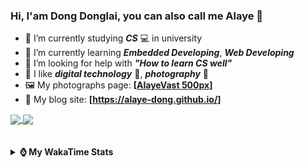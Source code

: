### Hi, **I'am Dong Donglai**, you can also call me **Alaye** 👋

- 📖 I’m currently studying ***CS*** 💻 in university
- 🌱 I’m currently learning ***Embedded Developing***, ***Web Developing***
- 🤔 I’m looking for help with ***"How to learn CS well"***
- 🤩 I like ***digital technology*** 📱, ***photography*** 📸
- 🖼️ My photographs page: **[[AlayeVast 500px](https://500px.com.cn/AlayeVast)]**
- 📰 My blog site: **[https://alaye-dong.github.io/]**

<!--
[![Alaye's GitHub stats](https://github-readme-stats.vercel.app/api?username=Alaye-Dong&custom_title=Alaye%20Dong`s%20GitHub%20stats&show_icons=true&rank_icon=percentile&theme=transparent&include_all_commits=true&count_private=true)](https://github.com/anuraghazra/github-readme-stats) 
[![Top Langs](https://github-readme-stats.vercel.app/api/top-langs/?username=Alaye-Dong\&layout=compact&theme=transparent)](https://github.com/anuraghazra/github-readme-stats)
-->
<a href="https://github.com/anuraghazra/github-readme-stats">
  <img height=200 align="center" src="https://github-readme-stats.vercel.app/api?username=Alaye-Dong&custom_title=Alaye%20Dong`s%20GitHub%20stats&show_icons=true&rank_icon=percentile&theme=transparent&include_all_commits=true&count_private=true" />
</a>
<a href="https://github.com/anuraghazra/convoychat">
  <img height=200 align="center" src="https://github-readme-stats.vercel.app/api/top-langs/?username=Alaye-Dong&layout=compact&theme=transparent&include_all_commits=true&count_private=true&langs_count=8&card_width=300" />
</a>

<br />
<br />

<div style="display:none"> 
  <img src="https://visitor-badge.laobi.icu/badge?page_id=Alaye-Dong.Alaye-Dong"/>
</div>
<br />

<details>	
  <summary><b> ⌚ My WakaTime Stats </b></summary>

<br />

<!--START_SECTION:waka-->
![Code Time](http://img.shields.io/badge/Code%20Time-200%20hrs%2032%20mins-blue)

![Profile Views](http://img.shields.io/badge/Profile%20Views-6-blue)

![Lines of code](https://img.shields.io/badge/From%20Hello%20World%20I%27ve%20Written-772.0%20thousand%20lines%20of%20code-blue)

**🐱 My GitHub Data** 

> 📦 54.5 kB Used in GitHub's Storage 
 > 
> 🚫 Not Opted to Hire
 > 
> 📜 13 Public Repositories 
 > 
> 🔑 4 Private Repositories 
 > 
**I'm a Night 🦉** 

```text
🌞 Morning                47 commits          █░░░░░░░░░░░░░░░░░░░░░░░░   05.03 % 
🌆 Daytime                333 commits         █████████░░░░░░░░░░░░░░░░   35.61 % 
🌃 Evening                361 commits         ██████████░░░░░░░░░░░░░░░   38.61 % 
🌙 Night                  194 commits         █████░░░░░░░░░░░░░░░░░░░░   20.75 % 
```
📅 **I'm Most Productive on Sunday** 

```text
Monday                   131 commits         ████░░░░░░░░░░░░░░░░░░░░░   14.01 % 
Tuesday                  111 commits         ███░░░░░░░░░░░░░░░░░░░░░░   11.87 % 
Wednesday                107 commits         ███░░░░░░░░░░░░░░░░░░░░░░   11.44 % 
Thursday                 130 commits         ███░░░░░░░░░░░░░░░░░░░░░░   13.90 % 
Friday                   121 commits         ███░░░░░░░░░░░░░░░░░░░░░░   12.94 % 
Saturday                 123 commits         ███░░░░░░░░░░░░░░░░░░░░░░   13.16 % 
Sunday                   212 commits         ██████░░░░░░░░░░░░░░░░░░░   22.67 % 
```


📊 **This Week I Spent My Time On** 

```text
💬 Programming Languages: 
TypeScript               6 hrs 16 mins       ██████░░░░░░░░░░░░░░░░░░░   24.14 % 
Vue.js                   5 hrs 15 mins       █████░░░░░░░░░░░░░░░░░░░░   20.17 % 
HTML                     4 hrs 13 mins       ████░░░░░░░░░░░░░░░░░░░░░   16.24 % 
Java                     3 hrs 27 mins       ███░░░░░░░░░░░░░░░░░░░░░░   13.26 % 
Markdown                 2 hrs 29 mins       ██░░░░░░░░░░░░░░░░░░░░░░░   09.56 % 

🔥 Editors: 
VS Code                  22 hrs              █████████████████████░░░░   84.54 % 
IntelliJ IDEA            3 hrs 33 mins       ███░░░░░░░░░░░░░░░░░░░░░░   13.65 % 
Cursor                   28 mins             ░░░░░░░░░░░░░░░░░░░░░░░░░   01.81 % 

🐱‍💻 Projects: 
Intelli-Agri-Hub         14 hrs 39 mins      ██████████████░░░░░░░░░░░   56.31 % 
FrontEnd_Class           4 hrs 14 mins       ████░░░░░░░░░░░░░░░░░░░░░   16.32 % 
Homework1112             2 hrs 23 mins       ██░░░░░░░░░░░░░░░░░░░░░░░   09.20 % 
ruoyi-plus-vben5         1 hr 4 mins         █░░░░░░░░░░░░░░░░░░░░░░░░   04.11 % 
Python_Study             47 mins             █░░░░░░░░░░░░░░░░░░░░░░░░   03.04 % 
```

**I Mostly Code in C** 

```text
C                        7 repos             ██████████░░░░░░░░░░░░░░░   41.18 % 
TypeScript               3 repos             ████░░░░░░░░░░░░░░░░░░░░░   17.65 % 
C++                      2 repos             ███░░░░░░░░░░░░░░░░░░░░░░   11.76 % 
Vue                      1 repo              █░░░░░░░░░░░░░░░░░░░░░░░░   05.88 % 
SCSS                     1 repo              █░░░░░░░░░░░░░░░░░░░░░░░░   05.88 % 
```



**Timeline**

![Lines of Code chart](https://raw.githubusercontent.com/Alaye-Dong/Alaye-Dong/main/assets/bar_graph.png)


 Last Updated on 15/11/2024 18:46:23 UTC
<!--END_SECTION:waka-->

</details>
